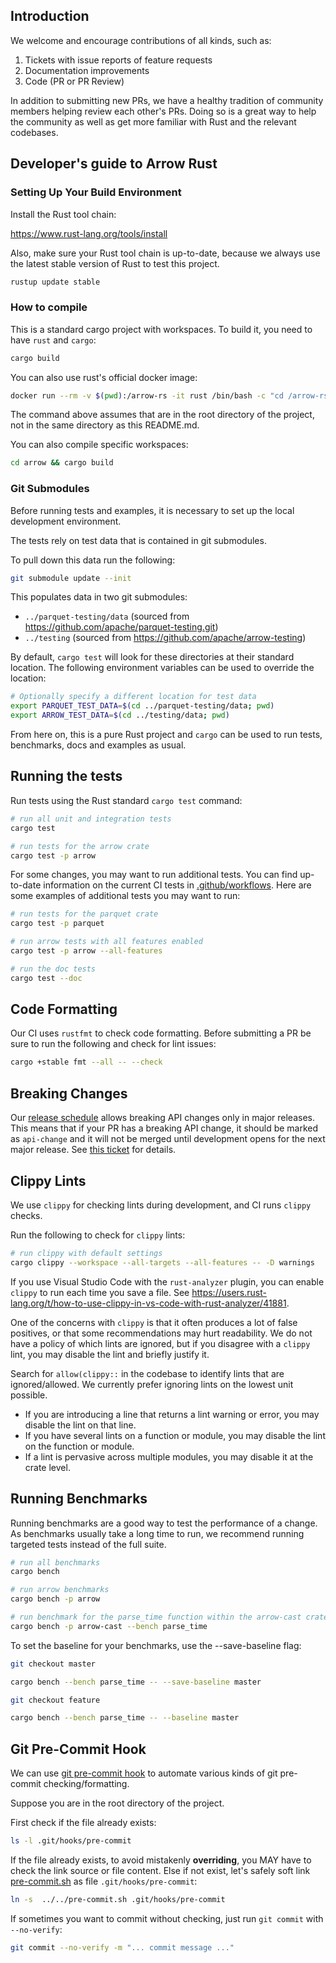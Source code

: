 <!---
  Licensed to the Apache Software Foundation (ASF) under one
  or more contributor license agreements.  See the NOTICE file
  distributed with this work for additional information
  regarding copyright ownership.  The ASF licenses this file
  to you under the Apache License, Version 2.0 (the
  "License"); you may not use this file except in compliance
  with the License.  You may obtain a copy of the License at

    http://www.apache.org/licenses/LICENSE-2.0

  Unless required by applicable law or agreed to in writing,
  software distributed under the License is distributed on an
  "AS IS" BASIS, WITHOUT WARRANTIES OR CONDITIONS OF ANY
  KIND, either express or implied.  See the License for the
  specific language governing permissions and limitations
  under the License.
-->

## Introduction

We welcome and encourage contributions of all kinds, such as:

1. Tickets with issue reports of feature requests
2. Documentation improvements
3. Code (PR or PR Review)

In addition to submitting new PRs, we have a healthy tradition of community members helping review each other's PRs. Doing so is a great way to help the community as well as get more familiar with Rust and the relevant codebases.

## Developer's guide to Arrow Rust

### Setting Up Your Build Environment

Install the Rust tool chain:

https://www.rust-lang.org/tools/install

Also, make sure your Rust tool chain is up-to-date, because we always use the latest stable version of Rust to test this project.

```bash
rustup update stable
```

### How to compile

This is a standard cargo project with workspaces. To build it, you need to have `rust` and `cargo`:

```bash
cargo build
```

You can also use rust's official docker image:

```bash
docker run --rm -v $(pwd):/arrow-rs -it rust /bin/bash -c "cd /arrow-rs && rustup component add rustfmt && cargo build"
```

The command above assumes that are in the root directory of the project, not in the same
directory as this README.md.

You can also compile specific workspaces:

```bash
cd arrow && cargo build
```

### Git Submodules

Before running tests and examples, it is necessary to set up the local development environment.

The tests rely on test data that is contained in git submodules.

To pull down this data run the following:

```bash
git submodule update --init
```

This populates data in two git submodules:

- `../parquet-testing/data` (sourced from https://github.com/apache/parquet-testing.git)
- `../testing` (sourced from https://github.com/apache/arrow-testing)

By default, `cargo test` will look for these directories at their
standard location. The following environment variables can be used to override the location:

```bash
# Optionally specify a different location for test data
export PARQUET_TEST_DATA=$(cd ../parquet-testing/data; pwd)
export ARROW_TEST_DATA=$(cd ../testing/data; pwd)
```

From here on, this is a pure Rust project and `cargo` can be used to run tests, benchmarks, docs and examples as usual.

## Running the tests

Run tests using the Rust standard `cargo test` command:

```bash
# run all unit and integration tests
cargo test

# run tests for the arrow crate
cargo test -p arrow
```

For some changes, you may want to run additional tests. You can find up-to-date information on the current CI tests in [.github/workflows](https://github.com/apache/arrow-rs/tree/master/.github/workflows). Here are some examples of additional tests you may want to run:

```bash
# run tests for the parquet crate
cargo test -p parquet

# run arrow tests with all features enabled
cargo test -p arrow --all-features

# run the doc tests
cargo test --doc
```

## Code Formatting

Our CI uses `rustfmt` to check code formatting. Before submitting a
PR be sure to run the following and check for lint issues:

```bash
cargo +stable fmt --all -- --check
```

## Breaking Changes

Our [release schedule] allows breaking API changes only in major releases.
This means that if your PR has a breaking API change, it should be marked as
`api-change` and it will not be merged until development opens for the next
major release. See [this ticket] for details.

[release schedule]: README.md#release-versioning-and-schedule
[this ticket]: https://github.com/apache/arrow-rs/issues/5907

## Clippy Lints

We use `clippy` for checking lints during development, and CI runs `clippy` checks.

Run the following to check for `clippy` lints:

```bash
# run clippy with default settings
cargo clippy --workspace --all-targets --all-features -- -D warnings

```

If you use Visual Studio Code with the `rust-analyzer` plugin, you can enable `clippy` to run each time you save a file. See https://users.rust-lang.org/t/how-to-use-clippy-in-vs-code-with-rust-analyzer/41881.

One of the concerns with `clippy` is that it often produces a lot of false positives, or that some recommendations may hurt readability. We do not have a policy of which lints are ignored, but if you disagree with a `clippy` lint, you may disable the lint and briefly justify it.

Search for `allow(clippy::` in the codebase to identify lints that are ignored/allowed. We currently prefer ignoring lints on the lowest unit possible.

- If you are introducing a line that returns a lint warning or error, you may disable the lint on that line.
- If you have several lints on a function or module, you may disable the lint on the function or module.
- If a lint is pervasive across multiple modules, you may disable it at the crate level.

## Running Benchmarks

Running benchmarks are a good way to test the performance of a change. As benchmarks usually take a long time to run, we recommend running targeted tests instead of the full suite.

```bash
# run all benchmarks
cargo bench

# run arrow benchmarks
cargo bench -p arrow

# run benchmark for the parse_time function within the arrow-cast crate
cargo bench -p arrow-cast --bench parse_time
```

To set the baseline for your benchmarks, use the --save-baseline flag:

```bash
git checkout master

cargo bench --bench parse_time -- --save-baseline master

git checkout feature

cargo bench --bench parse_time -- --baseline master
```

## Git Pre-Commit Hook

We can use [git pre-commit hook](https://git-scm.com/book/en/v2/Customizing-Git-Git-Hooks) to automate various kinds of git pre-commit checking/formatting.

Suppose you are in the root directory of the project.

First check if the file already exists:

```bash
ls -l .git/hooks/pre-commit
```

If the file already exists, to avoid mistakenly **overriding**, you MAY have to check
the link source or file content. Else if not exist, let's safely soft link [pre-commit.sh](pre-commit.sh) as file `.git/hooks/pre-commit`:

```bash
ln -s  ../../pre-commit.sh .git/hooks/pre-commit
```

If sometimes you want to commit without checking, just run `git commit` with `--no-verify`:

```bash
git commit --no-verify -m "... commit message ..."
```
